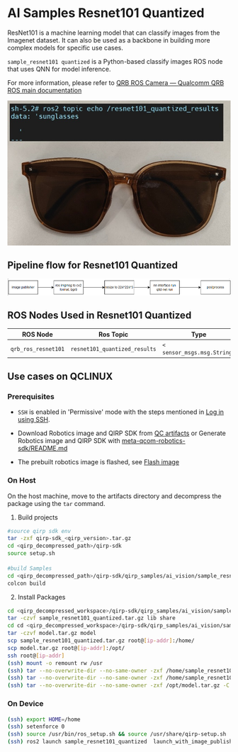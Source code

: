 # AI Samples Resnet101 Quantized

ResNet101 is a machine learning model that can classify images from the Imagenet dataset. It can also be used as a backbone in building more complex models for specific use cases.

`sample_resnet101 quantized` is a Python-based classify images ROS node that uses QNN for model inference. 

For more information, please refer to  [QRB ROS Camera — Qualcomm QRB ROS main documentation](https://quic-qrb-ros.github.io/main/packages/qrb_ros_camera/index.html)

![](./resource/glasses-output.png)

## Pipeline flow for Resnet101 Quantized

![image-20250416115206913](./resource/pipeline.png)

## ROS Nodes Used in Resnet101 Quantized

| ROS Node             | Ros Topic                      | Type                         |
| -------------------- | ------------------------------ | ---------------------------- |
| `qrb_ros_resnet101 ` | `resnet101_quantized_results ` | `< sensor_msgs.msg.String> ` |

## Use cases on QCLINUX

### Prerequisites
- `SSH` is enabled in 'Permissive' mode with the steps mentioned in [Log in using SSH](https://docs.qualcomm.com/bundle/publicresource/topics/80-70017-254/how_to.html?vproduct=1601111740013072&latest=true#use-ssh).

- Download Robotics image and QIRP SDK from [QC artifacts](https://artifacts.codelinaro.org/ui/native/qli-ci/flashable-binaries/qirpsdk/) or Generate Robotics image and QIRP SDK with [meta-qcom-robotics-sdk/README.md](https://github.com/qualcomm-linux/meta-qcom-robotics-sdk)

- The prebuilt robotics image is flashed, see [Flash image](https://docs.qualcomm.com/bundle/publicresource/topics/80-70017-254/flash_images.html?vproduct=1601111740013072&latest=true)

### On Host
On the host machine, move to the artifacts directory and decompress the package using the `tar` command.

1. Build projects

```bash
#source qirp sdk env
tar -zxf qirp-sdk_<qirp_version>.tar.gz
cd <qirp_decompressed_path>/qirp-sdk
source setup.sh 

#build Samples
cd <qirp_decompressed_path>/qirp-sdk/qirp_samples/ai_vision/sample_resnet101_quantized
colcon build
```

2. Install Packages

```bash
cd <qirp_decompressed_workspace>/qirp-sdk/qirp_samples/ai_vision/sample_resnet101_quantized/install/sample_resnet101_quantized
tar -czvf sample_resnet101_quantized.tar.gz lib share
cd cd <qirp_decompressed_workspace>/qirp-sdk/qirp_samples/ai_vision/sample_resnet101_quantized/
tar -czvf model.tar.gz model
scp sample_resnet101_quantized.tar.gz root@[ip-addr]:/home/
scp model.tar.gz root@[ip-addr]:/opt/
ssh root@[ip-addr]
(ssh) mount -o remount rw /usr
(ssh) tar --no-overwrite-dir --no-same-owner -zxf /home/sample_resnet101_quantized.tar.gz -C /usr/
(ssh) tar --no-overwrite-dir --no-same-owner -zxf /home/sample_resnet101_quantized.tar.gz -C /usr/
(ssh) tar --no-overwrite-dir --no-same-owner -zxf /opt/model.tar.gz -C /usr/model
```



### On Device

```bash
(ssh) export HOME=/home
(ssh) setenforce 0
(ssh) source /usr/bin/ros_setup.sh && source /usr/share/qirp-setup.sh
(ssh) ros2 launch sample_resnet101_quantized  launch_with_image_publisher.py  model_path:=/opt/model/
```
